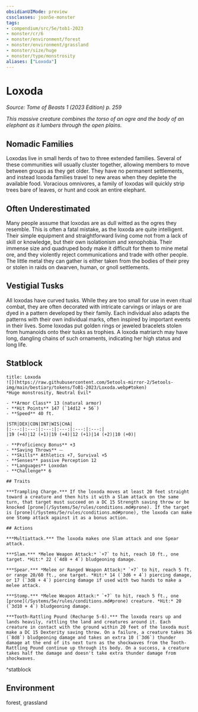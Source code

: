```yaml
---
obsidianUIMode: preview
cssclasses: json5e-monster
tags:
- compendium/src/5e/tob1-2023
- monster/cr/6
- monster/environment/forest
- monster/environment/grassland
- monster/size/huge
- monster/type/monstrosity
aliases: ["Loxoda"]
---
```

# Loxoda
*Source: Tome of Beasts 1 (2023 Edition) p. 259*  

*This massive creature combines the torso of an ogre and the body of an elephant as it lumbers through the open plains.*

## Nomadic Families

Loxodas live in small herds of two to three extended families. Several of these communities will usually cluster together, allowing members to move between groups as they get older. They have no permanent settlements, and instead loxoda families travel to new areas when they deplete the available food. Voracious omnivores, a family of loxodas will quickly strip trees bare of leaves, or hunt and cook an entire elephant.

## Often Underestimated

Many people assume that loxodas are as dull witted as the ogres they resemble. This is often a fatal mistake, as the loxoda are quite intelligent. Their simple equipment and straightforward living come not from a lack of skill or knowledge, but their own isolationism and xenophobia. Their immense size and quadruped body make it difficult for them to mine metal ore, and they violently reject communications and trade with other people. The little metal they can gather is either taken from the bodies of their prey or stolen in raids on dwarven, human, or gnoll settlements.

## Vestigial Tusks

All loxodas have curved tusks. While they are too small for use in even ritual combat, they are often decorated with intricate carvings or inlays or are dyed in a pattern developed by their family. Each individual also adapts the patterns with their own individual marks, often inspired by important events in their lives. Some loxodas put golden rings or jeweled bracelets stolen from humanoids onto their tusks as trophies. A loxoda matriarch may have long, dangling chains of such ornaments, indicating her high status and long life.

## Statblock

```ad-statblock
title: Loxoda
![](https://raw.githubusercontent.com/5etools-mirror-2/5etools-img/main/bestiary/tokens/ToB1-2023/Loxoda.webp#token)
*Huge monstrosity, Neutral Evil*

- **Armor Class** 13 (natural armor)
- **Hit Points** 147 (`14d12 + 56`)
- **Speed** 40 ft.

|STR|DEX|CON|INT|WIS|CHA|
|:---:|:---:|:---:|:---:|:---:|:---:|
|19 (+4)|12 (+1)|19 (+4)|12 (+1)|14 (+2)|10 (+0)|

- **Proficiency Bonus** +3
- **Saving Throws** ⏤
- **Skills** Athletics +7, Survival +5
- **Senses** passive Perception 12
- **Languages** Loxodan
- **Challenge** 6

## Traits

***Trampling Charge.*** If the loxoda moves at least 20 feet straight toward a creature and then hits it with a Slam attack on the same turn, that target must succeed on a DC 15 Strength saving throw or be knocked [prone](/Systems/5e/rules/conditions.md#prone). If the target is [prone](/Systems/5e/rules/conditions.md#prone), the loxoda can make one Stomp attack against it as a bonus action.

## Actions

***Multiattack.*** The loxoda makes one Slam attack and one Spear attack.

***Slam.*** *Melee Weapon Attack:* `+7` to hit, reach 10 ft., one target. *Hit:* 22 (`4d8 + 4`) bludgeoning damage.

***Spear.*** *Melee or Ranged Weapon Attack:* `+7` to hit, reach 5 ft. or range 20/60 ft., one target. *Hit:* 14 (`3d6 + 4`) piercing damage, or 17 (`3d8 + 4`) piercing damage if used with two hands to make a melee attack.

***Stomp.*** *Melee Weapon Attack:* `+7` to hit, reach 5 ft., one [prone](/Systems/5e/rules/conditions.md#prone) creature. *Hit:* 20 (`3d10 + 4`) bludgeoning damage.

***Tooth-Rattling Pound (Recharge 5-6).*** The loxoda rears up and lands heavily, rattling the land and creatures around it. Each creature in contact with the ground within 20 feet of the loxoda must make a DC 15 Dexterity saving throw. On a failure, a creature takes 36 (`8d8`) bludgeoning damage and takes an extra 10 (`3d6`) thunder damage at the end of its next turn as the shockwaves from the Tooth-Rattling Pound continue up through its body. On a success, a creature takes half the damage and doesn't take extra thunder damage from shockwaves.
```
^statblock

## Environment

forest, grassland
